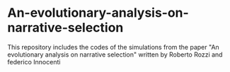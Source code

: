 # An-evolutionary-analysis-on-narrative-selection
This repository includes the codes of the simulations from the paper "An evolutionary analysis on narrative selection" written by Roberto Rozzi and federico Innocenti
